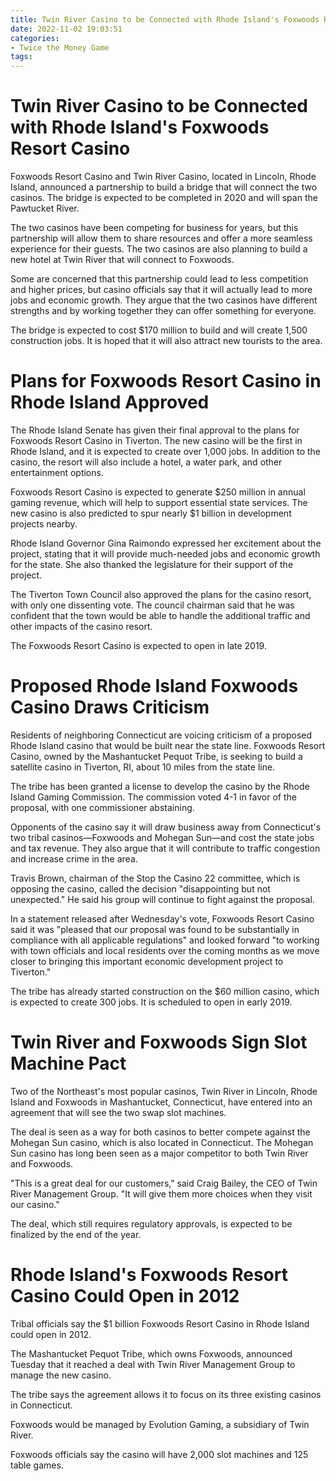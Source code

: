 ```yaml
---
title: Twin River Casino to be Connected with Rhode Island's Foxwoods Resort Casino
date: 2022-11-02 19:03:51
categories:
- Twice the Money Game
tags:
---
```



#  Twin River Casino to be Connected with Rhode Island's Foxwoods Resort Casino

Foxwoods Resort Casino and Twin River Casino, located in Lincoln, Rhode Island, announced a partnership to build a bridge that will connect the two casinos. The bridge is expected to be completed in 2020 and will span the Pawtucket River.

The two casinos have been competing for business for years, but this partnership will allow them to share resources and offer a more seamless experience for their guests. The two casinos are also planning to build a new hotel at Twin River that will connect to Foxwoods.

Some are concerned that this partnership could lead to less competition and higher prices, but casino officials say that it will actually lead to more jobs and economic growth. They argue that the two casinos have different strengths and by working together they can offer something for everyone.

The bridge is expected to cost $170 million to build and will create 1,500 construction jobs. It is hoped that it will also attract new tourists to the area.

#  Plans for Foxwoods Resort Casino in Rhode Island Approved

The Rhode Island Senate has given their final approval to the plans for Foxwoods Resort Casino in Tiverton. The new casino will be the first in Rhode Island, and it is expected to create over 1,000 jobs. In addition to the casino, the resort will also include a hotel, a water park, and other entertainment options.

Foxwoods Resort Casino is expected to generate $250 million in annual gaming revenue, which will help to support essential state services. The new casino is also predicted to spur nearly $1 billion in development projects nearby.

Rhode Island Governor Gina Raimondo expressed her excitement about the project, stating that it will provide much-needed jobs and economic growth for the state. She also thanked the legislature for their support of the project.

The Tiverton Town Council also approved the plans for the casino resort, with only one dissenting vote. The council chairman said that he was confident that the town would be able to handle the additional traffic and other impacts of the casino resort.

The Foxwoods Resort Casino is expected to open in late 2019.

#  Proposed Rhode Island Foxwoods Casino Draws Criticism

Residents of neighboring Connecticut are voicing criticism of a proposed Rhode Island casino that would be built near the state line. Foxwoods Resort Casino, owned by the Mashantucket Pequot Tribe, is seeking to build a satellite casino in Tiverton, RI, about 10 miles from the state line.

The tribe has been granted a license to develop the casino by the Rhode Island Gaming Commission. The commission voted 4-1 in favor of the proposal, with one commissioner abstaining.

Opponents of the casino say it will draw business away from Connecticut's two tribal casinos—Foxwoods and Mohegan Sun—and cost the state jobs and tax revenue. They also argue that it will contribute to traffic congestion and increase crime in the area.

Travis Brown, chairman of the Stop the Casino 22 committee, which is opposing the casino, called the decision "disappointing but not unexpected." He said his group will continue to fight against the proposal.

In a statement released after Wednesday's vote, Foxwoods Resort Casino said it was "pleased that our proposal was found to be substantially in compliance with all applicable regulations" and looked forward "to working with town officials and local residents over the coming months as we move closer to bringing this important economic development project to Tiverton."

The tribe has already started construction on the $60 million casino, which is expected to create 300 jobs. It is scheduled to open in early 2019.

#  Twin River and Foxwoods Sign Slot Machine Pact

Two of the Northeast's most popular casinos, Twin River in Lincoln, Rhode Island and Foxwoods in Mashantucket, Connecticut, have entered into an agreement that will see the two swap slot machines.

The deal is seen as a way for both casinos to better compete against the Mohegan Sun casino, which is also located in Connecticut. The Mohegan Sun casino has long been seen as a major competitor to both Twin River and Foxwoods.

"This is a great deal for our customers," said Craig Bailey, the CEO of Twin River Management Group. "It will give them more choices when they visit our casino."

The deal, which still requires regulatory approvals, is expected to be finalized by the end of the year.

#  Rhode Island's Foxwoods Resort Casino Could Open in 2012

Tribal officials say the $1 billion Foxwoods Resort Casino in Rhode Island could open in 2012.

The Mashantucket Pequot Tribe, which owns Foxwoods, announced Tuesday that it reached a deal with Twin River Management Group to manage the new casino.

The tribe says the agreement allows it to focus on its three existing casinos in Connecticut.

Foxwoods would be managed by Evolution Gaming, a subsidiary of Twin River.

Foxwoods officials say the casino will have 2,000 slot machines and 125 table games.